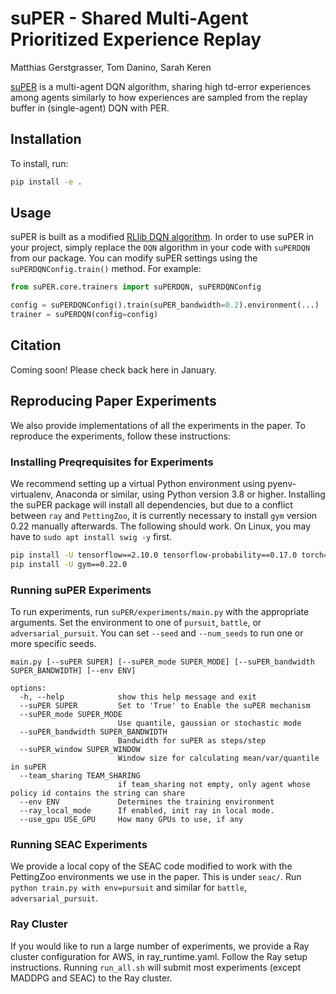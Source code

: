 # suPER - Shared Multi-Agent Prioritized Experience Replay

Matthias Gerstgrasser, Tom Danino, Sarah Keren

[suPER](https://matthias.gerstgrasser.net/files/suPER-preprint.pdf) is a multi-agent DQN algorithm, sharing high td-error experiences among agents similarly to how experiences are sampled from the replay buffer in (single-agent) DQN with PER.

## Installation

To install, run:

  ```bash
  pip install -e .
  ```

## Usage

suPER is built as a modified [RLlib DQN algorithm](https://docs.ray.io/en/latest/rllib/rllib-algorithms.html#dqn). In order to use suPER in your project, simply replace the `DQN` algorithm in your code with `suPERDQN` from our package. You can modify suPER settings using the `suPERDQNConfig.train()` method. For example:
  
  ```python
  from suPER.core.trainers import suPERDQN, suPERDQNConfig

  config = suPERDQNConfig().train(suPER_bandwidth=0.2).environment(...)
  trainer = suPERDQN(config=config)
  ```

## Citation

Coming soon! Please check back here in January.

## Reproducing Paper Experiments

We also provide implementations of all the experiments in the paper. To reproduce the experiments, follow these instructions:

### Installing Preqrequisites for Experiments

We recommend setting up a virtual Python environment using pyenv-virtualenv, Anaconda or similar, using Python version 3.8 or higher.
Installing the suPER package will install all dependencies, but due to a conflict between `ray` and `PettingZoo`, it is currently necessary
to install `gym` version 0.22 manually afterwards. The following should work. On Linux, you may have to `sudo apt install swig -y` first.

```bash
pip install -U tensorflow==2.10.0 tensorflow-probability==0.17.0 torch==1.12.1 wandb 'pettingzoo[magent,sisl]==1.20.1' supersuit==3.5.0
pip install -U gym==0.22.0
```

### Running suPER Experiments

To run experiments, run `suPER/experiments/main.py` with the appropriate arguments. Set the environment to one of `pursuit`, `battle`, or `adversarial_pursuit`. You can set `--seed` and `--num_seeds` to run one or more specific seeds.

```{bash}
main.py [--suPER SUPER] [--suPER_mode SUPER_MODE] [--suPER_bandwidth SUPER_BANDWIDTH] [--env ENV] 

options:
  -h, --help            show this help message and exit
  --suPER SUPER         Set to 'True' to Enable the suPER mechanism
  --suPER_mode SUPER_MODE
                        Use quantile, gaussian or stochastic mode
  --suPER_bandwidth SUPER_BANDWIDTH
                        Bandwidth for suPER as steps/step
  --suPER_window SUPER_WINDOW
                        Window size for calculating mean/var/quantile in suPER
  --team_sharing TEAM_SHARING
                        if team_sharing not empty, only agent whose policy id contains the string can share
  --env ENV             Determines the training environment
  --ray_local_mode      If enabled, init ray in local mode.
  --use_gpu USE_GPU     How many GPUs to use, if any
```

### Running SEAC Experiments

We provide a local copy of the SEAC code modified to work with the PettingZoo environments we use in the paper. This is under `seac/`. Run `python train.py with env=pursuit` and similar for `battle`, `adversarial_pursuit`.

### Ray Cluster

If you would like to run a large number of experiments, we provide a Ray cluster configuration for AWS, in ray_runtime.yaml. Follow the Ray setup instructions. Running `run_all.sh` will submit most experiments (except MADDPG and SEAC) to the Ray cluster.
